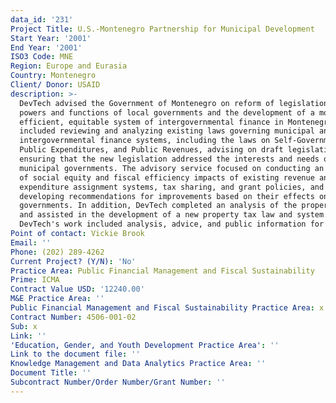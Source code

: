 ```yaml
---
data_id: '231'
Project Title: U.S.-Montenegro Partnership for Municipal Development
Start Year: '2001'
End Year: '2001'
ISO3 Code: MNE
Region: Europe and Eurasia
Country: Montenegro
Client/ Donor: USAID
description: >-
  DevTech advised the Government of Montenegro on reform of legislation on the
  powers and functions of local governments and the development of a more
  efficient, equitable system of intergovernmental finance in Montenegro. This
  included reviewing and analyzing existing laws governing municipal and
  intergovernmental finance systems, including the laws on Self-Government,
  Public Expenditures, and Public Revenues, advising on draft legislation, and
  ensuring that the new legislation addressed the interests and needs of
  municipal governments. The advisory service focused on conducting an analysis
  of social equity and fiscal efficiency impacts of existing revenue and
  expenditure assignment systems, tax sharing, and grant policies, and
  developing recommendations for improvements based on their effects on local
  governments. In addition, DevTech completed an analysis of the property tax
  and assisted in the development of a new property tax law and system.
  DevTech's work included analysis, advice, and public information for reforms.
Point of contact: Vickie Brook
Email: ''
Phone: (202) 289-4262
Current Project? (Y/N): 'No'
Practice Area: Public Financial Management and Fiscal Sustainability
Prime: ICMA
Contract Value USD: '12240.00'
M&E Practice Area: ''
Public Financial Management and Fiscal Sustainability Practice Area: x
Contract Number: 4506-001-02
Sub: x
Link: ''
'Education, Gender, and Youth Development Practice Area': ''
Link to the document file: ''
Knowledge Management and Data Analytics Practice Area: ''
Document Title: ''
Subcontract Number/Order Number/Grant Number: ''
---
```

